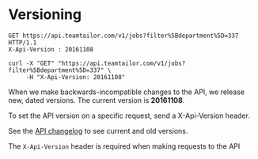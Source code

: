 # Versioning

```http
GET https://api.teamtailor.com/v1/jobs?filter%5Bdepartment%5D=337 HTTP/1.1
X-Api-Version : 20161108
```

```shell
curl -X "GET" "https://api.teamtailor.com/v1/jobs?filter%5Bdepartment%5D=337" \
     -H "X-Api-Version: 20161108"
```

When we make backwards-incompatible changes to the API, we release new, dated versions. The current version is **20161108**.

To set the API version on a specific request, send a X-Api-Version header.

See the [API changelog](#changelog) to see current and old versions.

<aside class="warning">
The <code>X-Api-Version</code> header is required when making requests to the API
</aside>
